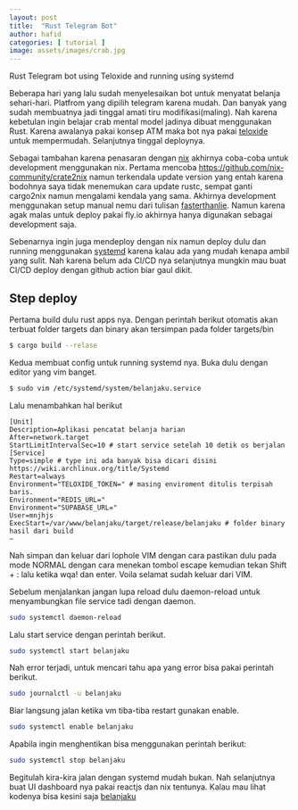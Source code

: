 ```yaml
---
layout: post
title:  "Rust Telegram Bot"
author: hafid
categories: [ tutorial ]
image: assets/images/crab.jpg
---
```



Rust Telegram bot using Teloxide and running using systemd

Beberapa hari yang lalu sudah menyelesaikan bot untuk menyatat belanja sehari-hari. Platfrom yang dipilih telegram karena mudah.
Dan banyak yang sudah membuatnya jadi tinggal amati tiru modifikasi(maling). Nah karena kebetulan ingin belajar crab mental model jadinya dibuat menggunakan Rust.
Karena awalanya pakai konsep ATM maka bot nya pakai [teloxide](https://github.com/teloxide/teloxide) untuk mempermudah. Selanjutnya tinggal deploynya.

Sebagai tambahan karena penasaran dengan [nix](https://nixos.org/) akhirnya coba-coba untuk development menggunakan nix. Pertama mencoba https://github.com/nix-community/crate2nix
namun terkendala update version yang entah karena bodohnya saya tidak menemukan cara update rustc, sempat ganti cargo2nix namun mengalami kendala yang sama.
Akhirnya development menggunakan setup manual nemu dari tulisan [fasterthanlie](https://fasterthanli.me/series/building-a-rust-service-with-nix). 
Namun karena agak malas untuk deploy pakai fly.io akhirnya hanya digunakan sebagai development saja. 

Sebenarnya ingin juga mendeploy dengan nix namun deploy dulu dan running menggunakan [systemd](https://id.wikipedia.org/wiki/Systemd) karena kalau ada yang mudah kenapa ambil yang sulit. 
Nah karena belum ada CI/CD nya selanjutnya mungkin mau buat CI/CD deploy dengan github action biar gaul dikit. 

## Step deploy

Pertama build dulu rust apps nya. Dengan perintah berikut otomatis akan terbuat folder targets dan binary akan tersimpan pada folder targets/bin
```Bash
$ cargo build --relase
```

Kedua membuat config untuk running systemd nya. Buka dulu dengan editor yang vim banget. 

```Bash
$ sudo vim /etc/systemd/system/belanjaku.service
```

Lalu menambahkan hal berikut 

```config
[Unit]
Description=Aplikasi pencatat belanja harian
After=network.target
StartLimitIntervalSec=10 # start service setelah 10 detik os berjalan
[Service]
Type=simple # type ini ada banyak bisa dicari disini https://wiki.archlinux.org/title/Systemd
Restart=always
Environment="TELOXIDE_TOKEN=" # masing enviroment ditulis terpisah baris.
Environment="REDIS_URL="
Environment="SUPABASE_URL="
User=mnjhjs
ExecStart=/var/www/belanjaku/target/release/belanjaku # folder binary hasil dari build
~
```
Nah simpan dan keluar dari lophole VIM dengan cara pastikan dulu pada mode NORMAL dengan cara menekan tombol escape kemudian tekan Shift + : lalu ketika wqa! dan enter. Voila selamat sudah keluar dari VIM.

Sebelum menjalankan jangan lupa reload dulu daemon-reload untuk menyambungkan file service tadi dengan daemon.
```Bash
sudo systemctl daemon-reload
```

Lalu start service dengan perintah berikut. 
```Bash
sudo systemctl start belanjaku
```

Nah error terjadi, untuk mencari tahu apa yang error bisa pakai perintah berikut. 

```Bash
sudo journalctl -u belanjaku
```

Biar langsung jalan ketika vm tiba-tiba restart gunakan enable.
```Bash
sudo systemctl enable belanjaku
```

Apabila ingin menghentikan bisa menggunakan perintah berikut: 

```Bash
sudo systemctl stop belanjaku
```

Begitulah kira-kira jalan dengan systemd mudah bukan. Nah selanjutnya buat UI dashboard nya pakai reactjs dan nix tentunya.
Kalau mau lihat kodenya bisa kesini saja [belanjaku](https://github.com/hapidznur/belanjaku)

